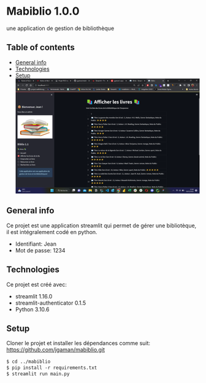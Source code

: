 # Mabiblio 1.0.0    
une application de gestion de bibliothèque
## Table of contents
* [General info](#general-info)
* [Technologies](#technologies)
* [Setup](#setup)
![img.png](img.png)
## General info
Ce projet est une application streamlit qui permet de gérer une bibliotèque, il est intégralement codé en python.
* Identifiant: Jean 
* Mot de passe: 1234
	
## Technologies
Ce projet est créé avec:
* streamlit 1.16.0
* streamlit-authenticator 0.1.5
* Python 3.10.6
	
## Setup
Cloner le projet et installer les dépendances comme suit:
https://github.com/jgaman/mabiblio.git


```
$ cd ../mabiblio
$ pip install -r requirements.txt
$ streamlit run main.py
```
